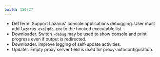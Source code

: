 ```yaml
---
build: 150727
---
```


* DefTerm. Support Lazarus' console applications debugging.
  User must add `lazarus.exe|gdb.exe` to the hooked executable list.
* Downloader. Switch `-debug` may be used to show console and print progress even if output is redirected.
* Downloader. Improve logging of self-update activities.
* Updater. Empty proxy server field is used for proxy-autoconfiguration.
